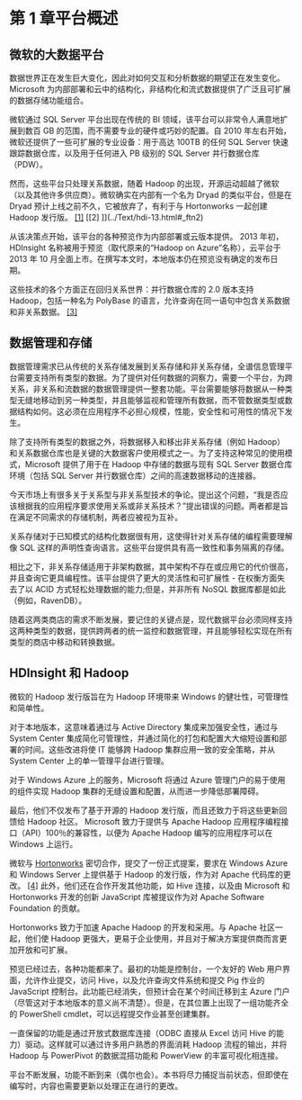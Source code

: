 # 第 1 章平台概述

## 微软的大数据平台

数据世界正在发生巨大变化，因此对如何交互和分析数据的期望正在发生变化。 Microsoft 为内部部署和云中的结构化，非结构化和流式数据提供了广泛且可扩展的数据存储功能组合。

微软通过 SQL Server 平台出现在传统的 BI 领域，该平台可以非常令人满意地扩展到数百 GB 的范围，而不需要专业的硬件或巧妙的配置。自 2010 年左右开始，微软还提供了一些可扩展的专业设备：用于高达 100TB 的任何 SQL Server 快速跟踪数据仓库，以及用于任何进入 PB 级别的 SQL Server 并行数据仓库（PDW）。

然而，这些平台只处理关系数据，随着 Hadoop 的出现，开源运动超越了微软（以及其他许多供应商）。微软确实在内部有一个名为 Dryad 的类似平台，但是在 Dryad 预计上线之前不久，它被放弃了，有利于与 Hortonworks 一起创建 Hadoop 发行版。 [[1]](../Text/hdi-13.html#_ftn1) [[2] ]](../Text/hdi-13.html#_ftn2)

从该决策点开始，该平台的各种预览作为内部部署或云版本提供。 2013 年初，HDInsight 名称被用于预览（取代原来的“Hadoop on Azure”名称），云平台于 2013 年 10 月全面上市。在撰写本文时，本地版本仍在预览没有确定的发布日期。

这些技术的各个方面正在回归关系世界：并行数据仓库的 2.0 版本支持 Hadoop，包括一种名为 PolyBase 的语言，允许查询在同一语句中包含关系数据和非关系数据。 [[3]](../Text/hdi-13.html#_ftn3)

## 数据管理和存储

数据管理需求已从传统的关系存储发展到关系存储和非关系存储，全谱信息管理平台需要支持所有类型的数据。为了提供对任何数据的洞察力，需要一个平台，为跨关系，非关系和流数据的数据管理提供一整套功能。平台需要能够将数据从一种类型无缝地移动到另一种类型，并且能够监视和管理所有数据，而不管数据类型或数据结构如何。这必须在应用程序不必担心规模，性能，安全性和可用性的情况下发生。

除了支持所有类型的数据之外，将数据移入和移出非关系存储（例如 Hadoop）和关系数据仓库也是关键的大数据客户使用模式之一。为了支持这种常见的使用模式，Microsoft 提供了用于在 Hadoop 中存储的数据与现有 SQL Server 数据仓库环境（包括 SQL Server 并行数据仓库）之间的高速数据移动的连接器。

今天市场上有很多关于关系型与非关系型技术的争论。提出这个问题，“我是否应该根据我的应用程序要求使用关系或非关系技术？”提出错误的问题。两者都是旨在满足不同需求的存储机制，两者应被视为互补。

关系存储对于已知模式的结构化数据很有用，这使得针对关系存储的编程需要理解像 SQL 这样的声明性查询语言。这些平台提供具有高一致性和事务隔离的存储。

相比之下，非关系存储适用于非架构数据，其中架构不存在或应用它的代价很高，并且查询它更具编程性。该平台提供了更大的灵活性和可扩展性 - 在权衡方面失去了以 ACID 方式轻松处理数据的能力;但是，并非所有 NoSQL 数据库都是如此（例如，RavenDB）。

随着这两类商店的需求不断发展，要记住的关键点是，现代数据平台必须同样支持这两种类型的数据，提供跨两者的统一监控和数据管理，并且能够轻松实现在所有类型的商店中移动和转换数据。

## HDInsight 和 Hadoop

微软的 Hadoop 发行版旨在为 Hadoop 环境带来 Windows 的健壮性，可管理性和简单性。

对于本地版本，这意味着通过与 Active Directory 集成来加强安全性，通过与 System Center 集成简化可管理性，并通过简化的打包和配置大大缩短设置和部署的时间。这些改进将使 IT 能够跨 Hadoop 集群应用一致的安全策略，并从 System Center 上的单一管理平台进行管理。

对于 Windows Azure 上的服务，Microsoft 将通过 Azure 管理门户的易于使用的组件实现 Hadoop 集群的无缝设置和配置，从而进一步降低部署障碍。

最后，他们不仅发布了基于开源的 Hadoop 发行版，而且还致力于将这些更新回馈给 Hadoop 社区。 Microsoft 致力于提供与 Apache Hadoop 应用程序编程接口（API）100％的兼容性，以便为 Apache Hadoop 编写的应用程序可以在 Windows 上运行。

微软与 [Hortonworks](http://www.hortonworks.com/) 密切合作，提交了一份正式提案，要求在 Windows Azure 和 Windows Server 上提供基于 Hadoop 的发行版，作为对 Apache 代码库的更改。 [[4]](../Text/hdi-13.html#_ftn4) 此外，他们还在合作开发其他功能，如 Hive 连接，以及由 Microsoft 和 Hortonworks 开发的创新 JavaScript 库被提议作为对 Apache Software Foundation 的贡献。

Hortonworks 致力于加速 Apache Hadoop 的开发和采用。与 Apache 社区一起，他们使 Hadoop 更强大，更易于企业使用，并且对于解决方案提供商而言更加开放和可扩展。

预览已经过去，各种功能都来了。最初的功能是控制台，一个友好的 Web 用户界面，允许作业提交，访问 Hive，以及允许查询文件系统和提交 Pig 作业的 JavaScript 控制台。此功能已经消失，但预计会在某个时间迁移到主 Azure 门户（尽管这对于本地版本的意义尚不清楚）。但是，在其位置上出现了一组功能齐全的 PowerShell cmdlet，可以远程提交作业甚至创建集群。

一直保留的功能是通过开放式数据库连接（ODBC 直接从 Excel 访问 Hive 的能力）驱动。这样就可以通过许多用户熟悉的界面消耗 Hadoop 流程的输出，并将 Hadoop 与 PowerPivot 的数据混搭功能和 PowerView 的丰富可视化相连接。

平台不断发展，功能不断到来（偶尔也会）。本书将尽力捕捉当前状态，但即使在编写时，内容也需要更新以处理正在进行的更改。